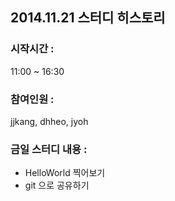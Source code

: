 ## 2014.11.21 스터디 히스토리 

### 시작시간 : 
11:00 ~ 16:30

### 참여인원 : 
jjkang, dhheo, jyoh

### 금일 스터디 내용 :
- HelloWorld 찍어보기
- git 으로 공유하기
 

